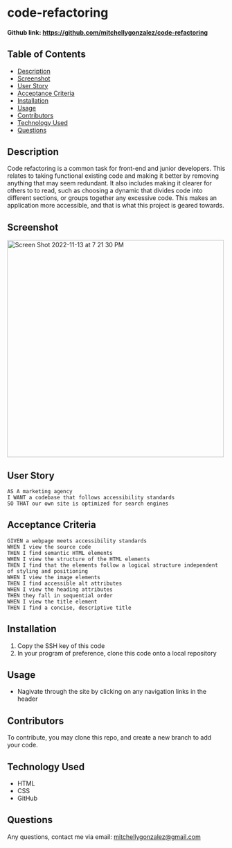 # code-refactoring

#### Github link:  https://github.com/mitchellygonzalez/code-refactoring

## Table of Contents
* [Description](#description)
* [Screenshot](#screenshot)
* [User Story](#user-story)
* [Acceptance Criteria](#acceptance-criteria)
* [Installation](#installation)
* [Usage](#usage)
* [Contributors](#contributors)
* [Technology Used](#technology-used)
* [Questions](#questions)
 
## Description
Code refactoring is a common task for front-end and junior developers. This relates to taking functional 
existing code and making it better by removing anything that may seem redundant. It also includes making it 
clearer for others to to read, such as choosing a dynamic that divides code into different sections, or groups
together any excessive code. This makes an application more accessible, and that is what this project is 
geared towards. 



## Screenshot
<img width="500" alt="Screen Shot 2022-11-13 at 7 21 30 PM" src="https://user-images.githubusercontent.com/107009737/201552542-f2b9d7cb-e841-41aa-b49b-c8c9aff3da97.png">


## User Story
    AS A marketing agency
    I WANT a codebase that follows accessibility standards
    SO THAT our own site is optimized for search engines

## Acceptance Criteria
    GIVEN a webpage meets accessibility standards
    WHEN I view the source code
    THEN I find semantic HTML elements
    WHEN I view the structure of the HTML elements
    THEN I find that the elements follow a logical structure independent of styling and positioning
    WHEN I view the image elements
    THEN I find accessible alt attributes
    WHEN I view the heading attributes
    THEN they fall in sequential order
    WHEN I view the title element
    THEN I find a concise, descriptive title

## Installation
1. Copy the SSH key of this code
2. In your program of preference, clone this code onto a local repository

## Usage
-  Nagivate through the site by clicking on any navigation links in the header


## Contributors
To contribute, you may clone this repo, and create a new branch to add your code. 

## Technology Used
- HTML
- CSS
- GitHub

## Questions
Any questions, contact me via email: mitchellygonzalez@gmail.com
